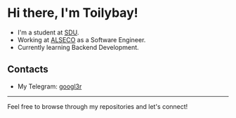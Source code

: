 # Hi there, I'm Toilybay!

- I'm a student at [SDU](https://sdu.edu.kz).
- Working at [ALSECO](https://alseco.kz) as a Software Engineer.
- Currently learning Backend Development.

## Contacts
- My Telegram: [googl3r](https://t.me/googl3r)

---

Feel free to browse through my repositories and let's connect!

